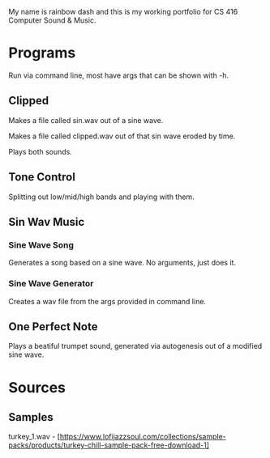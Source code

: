 My name is rainbow dash and this is my working portfolio for CS 416 Computer Sound & Music.

# Programs
Run via command line, most have args that can be shown with -h.

## Clipped
Makes a file called sin.wav out of a sine wave.

Makes a file called clipped.wav out of that sin wave eroded by time.

Plays both sounds.

## Tone Control
Splitting out low/mid/high bands and playing with them.

## Sin Wav Music
### Sine Wave Song
Generates a song based on a sine wave. No arguments, just does it.

### Sine Wave Generator
Creates a wav file from the args provided in command line.

## One Perfect Note
Plays a beatiful trumpet sound, generated via autogenesis out of a modified sine wave.

# Sources
## Samples
turkey_1.wav - [https://www.lofijazzsoul.com/collections/sample-packs/products/turkey-chill-sample-pack-free-download-1]
